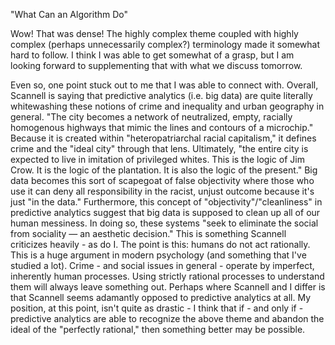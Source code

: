 "What Can an Algorithm Do"

Wow! That was dense! The highly complex theme coupled with highly complex (perhaps unnecessarily complex?) terminology made it somewhat hard to follow. I think I was able to get somewhat of a grasp, but I am looking forward to supplementing that with what we discuss tomorrow.

Even so, one point stuck out to me that I was able to connect with. Overall, Scannell is saying that predictive analytics (i.e. big data) are quite literally whitewashing these notions of crime and inequality and urban geography in general. "The city becomes a network of neutralized, empty, racially homogenous highways that mimic the lines and contours of a microchip." Because it is created within "heteropatriarchal racial capitalism," it defines crime and the "ideal city" through that lens. Ultimately, "the entire city is expected to live in imitation of privileged whites. This is the logic of Jim Crow. It is the logic of the plantation. It is also the logic of the present." 
Big data becomes this sort of scapegoat of false objectivity where those who use it can deny all responsibility in the racist, unjust outcome because it's just "in the data." Furthermore, this concept of "objectivity"/"cleanliness" in predictive analytics suggest that big data is supposed to clean up all of our human messiness. In doing so, these systems "seek to eliminate the social from sociality — an aesthetic decision." This is something Scannell criticizes heavily - as do I. The point is this: humans do not act rationally. This is a huge argument in modern psychology (and something that I've studied a lot). Crime - and social issues in general - operate by imperfect, inherently human processes. Using strictly rational processes to understand them will always leave something out. 
Perhaps where Scannell and I differ is that Scannell seems adamantly opposed to predictive analytics at all. My position, at this point, isn't quite as drastic - I think that if - and only if - predictive analytics are able to recognize the above theme and abandon the ideal of the "perfectly rational," then something better may be possible. 
